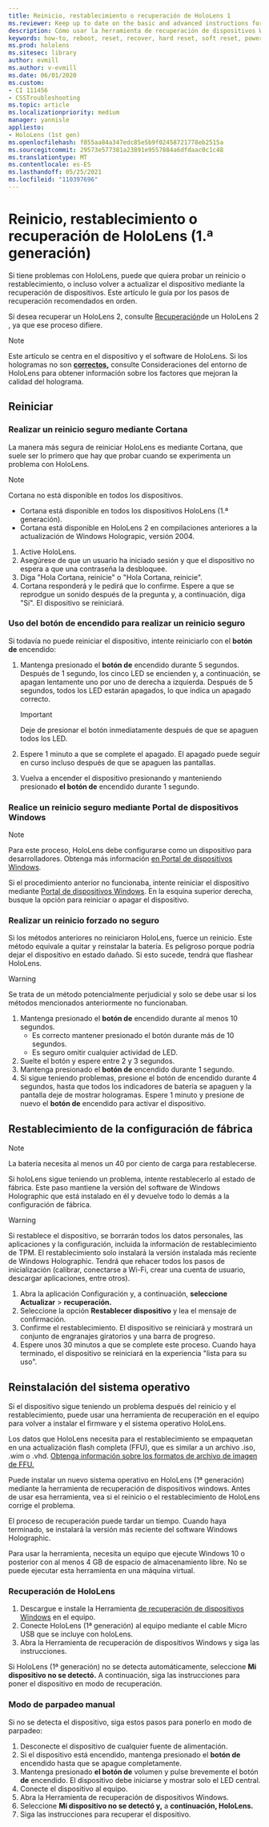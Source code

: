 ```yaml
---
title: Reinicio, restablecimiento o recuperación de HoloLens 1
ms.reviewer: Keep up to date on the basic and advanced instructions for rebooting or resetting your HoloLens mixed reality device.
description: Cómo usar la herramienta de recuperación de dispositivos Windows para flashear una imagen en HoloLens 1.ª generación.
keywords: how-to, reboot, reset, recover, hard reset, soft reset, power cycle, HoloLens, shut down, wdrt, windows device recovery tool
ms.prod: hololens
ms.sitesec: library
author: evmill
ms.author: v-evmill
ms.date: 06/01/2020
ms.custom:
- CI 111456
- CSSTroubleshooting
ms.topic: article
ms.localizationpriority: medium
manager: yannisle
appliesto:
- HoloLens (1st gen)
ms.openlocfilehash: f855aa84a347edc85e5b9f02458721778eb2515a
ms.sourcegitcommit: 29573e577381a23891e9557884a6dfdaac0c1c48
ms.translationtype: MT
ms.contentlocale: es-ES
ms.lasthandoff: 05/25/2021
ms.locfileid: "110397696"
---
```

# <a name="restart-reset-or-recover-hololens-1st-gen"></a>Reinicio, restablecimiento o recuperación de HoloLens (1.ª generación)

Si tiene problemas con HoloLens, puede que quiera probar un reinicio o restablecimiento, o incluso volver a actualizar el dispositivo mediante la recuperación de dispositivos. Este artículo le guía por los pasos de recuperación recomendados en orden.

Si desea recuperar un HoloLens 2, consulte [Recuperación](https://docs.microsoft.com/hololens/hololens-recovery)de un HoloLens 2 , ya que ese proceso difiere.

> [!NOTE]
> Este artículo se centra en el dispositivo y el software de HoloLens. Si los hologramas no son **[correctos,](hololens-environment-considerations.md)** consulte Consideraciones del entorno de HoloLens para obtener información sobre los factores que mejoran la calidad del holograma.

## <a name="restart"></a>Reiniciar

### <a name="do-a-safe-restart-by-using-cortana"></a>Realizar un reinicio seguro mediante Cortana

La manera más segura de reiniciar HoloLens es mediante Cortana, que suele ser lo primero que hay que probar cuando se experimenta un problema con HoloLens.

> [!NOTE] 
> Cortana no está disponible en todos los dispositivos.
> - Cortana está disponible en todos los dispositivos HoloLens (1.ª generación). 
> - Cortana está disponible en HoloLens 2 en compilaciones anteriores a la actualización de Windows Holograpic, versión 2004.

1. Active HoloLens.
1. Asegúrese de que un usuario ha iniciado sesión y que el dispositivo no espera a que una contraseña la desbloquee.
2. Diga "Hola Cortana, reinicie" o "Hola Cortana, reinicie".
3. Cortana responderá y le pedirá que lo confirme. Espere a que se reprodgue un sonido después de la pregunta y, a continuación, diga "Sí". El dispositivo se reiniciará.

### <a name="use-the-power-button-to-do-a-safe-restart"></a>Uso del botón de encendido para realizar un reinicio seguro

Si todavía no puede reiniciar el dispositivo, intente reiniciarlo con el **botón de** encendido:

1. Mantenga presionado el **botón de** encendido durante 5 segundos. Después de 1 segundo, los cinco LED se encienden y, a continuación, se apagan lentamente uno por uno de derecha a izquierda. Después de 5 segundos, todos los LED estarán apagados, lo que indica un apagado correcto.
      
   > [!IMPORTANT]
   > Deje de presionar el botón inmediatamente después de que se apaguen todos los LED.
1. Espere 1 minuto a que se complete el apagado. El apagado puede seguir en curso incluso después de que se apaguen las pantallas.
2. Vuelva a encender el dispositivo presionando y manteniendo presionado **el botón de** encendido durante 1 segundo.

### <a name="do-a-safe-restart-by-using-windows-device-portal"></a>Realice un reinicio seguro mediante Portal de dispositivos Windows

> [!NOTE]
> Para este proceso, HoloLens debe configurarse como un dispositivo para desarrolladores. Obtenga más información [en Portal de dispositivos Windows](https://docs.microsoft.com/windows/mixed-reality/using-the-windows-device-portal).

Si el procedimiento anterior no funcionaba, intente reiniciar el dispositivo mediante [Portal de dispositivos Windows](https://docs.microsoft.com/windows/mixed-reality/using-the-windows-device-portal). En la esquina superior derecha, busque la opción para reiniciar o apagar el dispositivo.

### <a name="do-an-unsafe-forced-restart"></a>Realizar un reinicio forzado no seguro

Si los métodos anteriores no reiniciaron HoloLens, fuerce un reinicio. Este método equivale a quitar y reinstalar la batería. Es peligroso porque podría dejar el dispositivo en estado dañado. Si esto sucede, tendrá que flashear HoloLens.  

> [!WARNING]
> Se trata de un método potencialmente perjudicial y solo se debe usar si los métodos mencionados anteriormente no funcionaban.

1. Mantenga presionado el **botón de** encendido durante al menos 10 segundos.
   - Es correcto mantener presionado el botón durante más de 10 segundos.
   - Es seguro omitir cualquier actividad de LED.
1. Suelte el botón y espere entre 2 y 3 segundos.
1. Mantenga presionado el **botón de** encendido durante 1 segundo.
1. Si sigue teniendo problemas,  presione el botón de encendido durante 4 segundos, hasta que todos los indicadores de batería se apaguen y la pantalla deje de mostrar hologramas. Espere 1 minuto y presione de nuevo el **botón de** encendido para activar el dispositivo.

## <a name="reset-to-factory-settings"></a>Restablecimiento de la configuración de fábrica

> [!NOTE]
> La batería necesita al menos un 40 por ciento de carga para restablecerse.

Si holoLens sigue teniendo un problema, intente restablecerlo al estado de fábrica. Este paso mantiene la versión del software de Windows Holographic que está instalado en él y devuelve todo lo demás a la configuración de fábrica.

>[!WARNING]
> Si restablece el dispositivo, se borrarán todos los datos personales, las aplicaciones y la configuración, incluida la información de restablecimiento de TPM. El restablecimiento solo instalará la versión instalada más reciente de Windows Holographic. Tendrá que rehacer todos los pasos de inicialización (calibrar, conectarse a Wi-Fi, crear una cuenta de usuario, descargar aplicaciones, entre otros).

1. Abra la aplicación Configuración y, a continuación, **seleccione Actualizar**  >  **recuperación.**
1. Seleccione la opción **Restablecer dispositivo** y lea el mensaje de confirmación.
1. Confirme el restablecimiento. El dispositivo se reiniciará y mostrará un conjunto de engranajes giratorios y una barra de progreso.
1. Espere unos 30 minutos a que se complete este proceso. Cuando haya terminado, el dispositivo se reiniciará en la experiencia "lista para su uso".

## <a name="reinstall-the-operating-system"></a>Reinstalación del sistema operativo

Si el dispositivo sigue teniendo un problema después del reinicio y el restablecimiento, puede usar una herramienta de recuperación en el equipo para volver a instalar el firmware y el sistema operativo HoloLens.  

Los datos que HoloLens necesita para el restablecimiento se empaquetan en una actualización flash completa (FFU), que es similar a un archivo .iso, .wim o .vhd. [Obtenga información sobre los formatos de archivo de imagen de FFU.](https://docs.microsoft.com/windows-hardware/manufacture/desktop/wim-vs-ffu-image-file-formats)

Puede instalar un nuevo sistema operativo en HoloLens (1ª generación) mediante la herramienta de recuperación de dispositivos windows. Antes de usar esa herramienta, vea si el reinicio o el restablecimiento de HoloLens corrige el problema.

El proceso de recuperación puede tardar un tiempo. Cuando haya terminado, se instalará la versión más reciente del software Windows Holographic.

Para usar la herramienta, necesita un equipo que ejecute Windows 10 o posterior con al menos 4 GB de espacio de almacenamiento libre. No se puede ejecutar esta herramienta en una máquina virtual.

### <a name="recover-your-hololens"></a>Recuperación de HoloLens

1. Descargue e instale la Herramienta [de recuperación de dispositivos Windows](https://support.microsoft.com/help/12379/windows-10-mobile-device-recovery-tool-faq) en el equipo.
1. Conecte HoloLens (1ª generación) al equipo mediante el cable Micro USB que se incluye con holoLens.
1. Abra la Herramienta de recuperación de dispositivos Windows y siga las instrucciones.

Si HoloLens (1ª generación) no se detecta automáticamente, seleccione **Mi dispositivo no se detectó.** A continuación, siga las instrucciones para poner el dispositivo en modo de recuperación.

### <a name="manual-flashing-mode"></a>Modo de parpadeo manual

Si no se detecta el dispositivo, siga estos pasos para ponerlo en modo de parpadeo:

1. Desconecte el dispositivo de cualquier fuente de alimentación.
1. Si el dispositivo está encendido, mantenga presionado el **botón de** encendido hasta que se apague completamente.
2. Mantenga presionado **el botón de** volumen y pulse brevemente el botón **de** encendido. El dispositivo debe iniciarse y mostrar solo el LED central.
3. Conecte el dispositivo al equipo.
4. Abra la Herramienta de recuperación de dispositivos Windows.
5. Seleccione **Mi dispositivo no se detectó y,** a **continuación, HoloLens.** 
6. Siga las instrucciones para recuperar el dispositivo.
